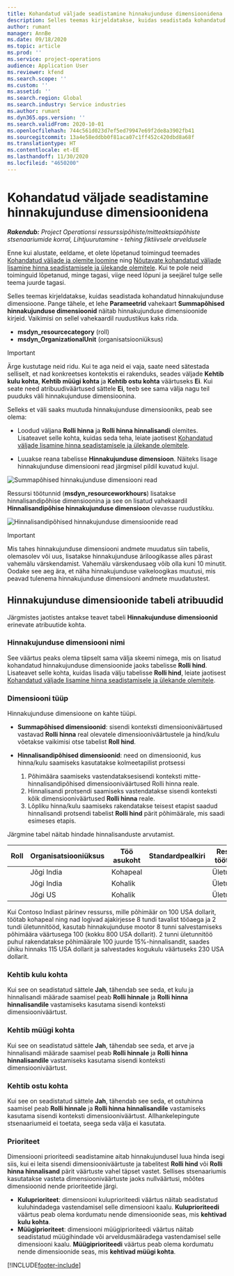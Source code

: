 ```yaml
---
title: Kohandatud väljade seadistamine hinnakujunduse dimensioonidena
description: Selles teemas kirjeldatakse, kuidas seadistada kohandatud väljade abil hinnakujunduse dimensioone.
author: rumant
manager: AnnBe
ms.date: 09/18/2020
ms.topic: article
ms.prod: ''
ms.service: project-operations
audience: Application User
ms.reviewer: kfend
ms.search.scope: ''
ms.custom: ''
ms.assetid: ''
ms.search.region: Global
ms.search.industry: Service industries
ms.author: rumant
ms.dyn365.ops.version: ''
ms.search.validFrom: 2020-10-01
ms.openlocfilehash: 744c561d023d7ef5ed79947e69f2de8a3902fb41
ms.sourcegitcommit: 13a4e58eddbb0f81aca07c1ff452c420dbd8a68f
ms.translationtype: HT
ms.contentlocale: et-EE
ms.lasthandoff: 11/30/2020
ms.locfileid: "4650200"
---
```

# <a name="set-up-custom-fields-as-pricing-dimensions"></a>Kohandatud väljade seadistamine hinnakujunduse dimensioonidena

_**Rakendub:** Project Operationsi ressurssipõhiste/mitteaktsiapõhiste stsenaariumide korral,  Lihtjuurutamine - tehing fiktiivsele arveldusele_

Enne kui alustate, eeldame, et olete lõpetanud toimingud teemades [Kohandatud väljade ja olemite loomine](create-custom-fields-entities-pricing-dimensions.md) ning [Nõutavate kohandatud väljade lisamine hinna seadistamisele ja ülekande olemitele](add-custom-fields-price-setup-transactional-entities.md). Kui te pole neid toiminguid lõpetanud, minge tagasi, viige need lõpuni ja seejärel tulge selle teema juurde tagasi. 

Selles teemas kirjeldatakse, kuidas seadistada kohandatud hinnakujunduse dimensioone. Pange tähele, et lehe **Parameetrid** vahekaart **Summapõhised hinnakujunduse dimensioonid** näitab hinnakujunduse dimensioonide kirjeid. Vaikimisi on sellel vahekaardil ruudustikus kaks rida.

- **msdyn_resourcecategory** (roll)
- **msdyn_OrganizationalUnit** (organisatsiooniüksus)

> [!IMPORTANT]
> Ärge kustutage neid ridu. Kui te aga neid ei vaja, saate need sätestada selliselt, et nad konkreetses kontekstis ei rakenduks, seades väljade **Kehtib kulu kohta**, **Kehtib müügi kohta** ja **Kehtib ostu kohta** väärtuseks **Ei**. Kui seate need atribuudiväärtused sättele **Ei**, teeb see sama välja nagu teil puuduks väli hinnakujunduse dimensioonina.

Selleks et väli saaks muutuda hinnakujunduse dimensiooniks, peab see olema:

- Loodud väljana **Rolli hinna** ja **Rolli hinna hinnalisandi** olemites. Lisateavet selle kohta, kuidas seda teha, leiate jaotisest [Kohandatud väljade lisamine hinna seadistamisele ja ülekande olemitele](add-custom-fields-price-setup-transactional-entities.md).

- Luuakse reana tabelisse **Hinnakujunduse dimensioon**. Näiteks lisage hinnakujunduse dimensiooni read järgmisel pildil kuvatud kujul. 

![Summapõhised hinnakujunduse dimensiooni read](media/Amt-based-PD.png)

Ressursi töötunnid (**msdyn_resourceworkhours**) lisatakse hinnalisandipõhise dimensioonina ja see on lisatud vahekaardil **Hinnalisandipõhise hinnakujunduse dimensioon** olevasse ruudustikku.

![Hinnalisandipõhised hinnakujunduse dimensioonide read](media/Markup-based-PD.png)


> [!IMPORTANT]
> Mis tahes hinnakujunduse dimensiooni andmete muudatus siin tabelis, olemasolev või uus, lisatakse hinnakujunduse äriloogikasse alles pärast vahemälu värskendamist. Vahemälu värskendusaeg võib olla kuni 10 minutit. Oodake see aeg ära, et näha hinnakujunduse vaikeloogikas muutusi, mis peavad tulenema hinnakujunduse dimensiooni andmete muudatustest.


## <a name="attributes-of-the-pricing-dimensions-table"></a>Hinnakujunduse dimensioonide tabeli atribuudid
Järgmistes jaotistes antakse teavet tabeli **Hinnakujunduse dimensioonid** erinevate atribuutide kohta.

### <a name="pricing-dimension-name"></a>Hinnakujunduse dimensiooni nimi
See väärtus peaks olema täpselt sama välja skeemi nimega, mis on lisatud kohandatud hinnakujunduse dimensioonide jaoks tabelisse **Rolli hind**. Lisateavet selle kohta, kuidas lisada välju tabelisse **Rolli hind**, leiate jaotisest [Kohandatud väljade lisamine hinna seadistamisele ja ülekande olemitele](add-custom-fields-price-setup-transactional-entities.md).

### <a name="type-of-dimension"></a>Dimensiooni tüüp
Hinnakujunduse dimensioone on kahte tüüpi.
  
  - **Summapõhised dimensioonid**: sisendi konteksti dimensiooniväärtused vastavad **Rolli hinna** real olevatele dimensiooniväärtustele ja hind/kulu võetakse vaikimisi otse tabelist **Roll hind**.
  - **Hinnalisandipõhised dimensioonid**: need on dimensioonid, kus hinna/kulu saamiseks kasutatakse kolmeetapilist protsessi
 
    1. Põhimäära saamiseks vastendataksesisendi konteksti mitte-hinnalisandipõhised dimensiooniväärtused Rolli hinna reale.
    2. Hinnalisandi protsendi saamiseks vastendatakse sisendi konteksti kõik dimensiooniväärtused **Rolli hinna** reale.
    3. Lõpliku hinna/kulu saamiseks rakendatakse teisest etapist saadud hinnalisandi protsendi tabelist **Rolli hind** pärit põhimäärale, mis saadi esimeses etapis.
   
   Järgmine tabel näitab hindade hinnalisanduste arvutamist.
  
| Roll        | Organisatsiooniüksus    |Töö asukoht      |Standardpealkiri      |Ressursi töötunnid      |  Tõsta hinda|
| ------------|-------------|-------------------|--------------------|-------------------------|--------:|
|             | Jõgi India|Kohapeal            |                    |Ületunnitöö                 |15     |
|             | Jõgi India|Kohalik             |                    |Ületunnitöö                 |10     |
|             | Jõgi US   |Kohalik             |                    |Ületunnitöö                 |20     |


Kui Contoso Indiast pärinev ressurss, mille põhimäär on 100 USA dollarit, töötab kohapeal ning nad logivad ajakirjesse 8 tundi tavalist tööaega ja 2 tundi ületunnitööd, kasutab hinnakujunduse mootor 8 tunni salvestamiseks põhimäära väärtusega 100 (kokku 800 USA dollarit). 2 tunni ületunnitöö puhul rakendatakse põhimäärale 100 juurde 15%-hinnalisandit, saades ühiku hinnaks 115 USA dollarit ja salvestades kogukulu väärtuseks 230 USA dollarit.

### <a name="applicable-to-cost"></a>Kehtib kulu kohta 
Kui see on seadistatud sättele **Jah**, tähendab see seda, et kulu ja hinnalisandi määrade saamisel peab **Rolli hinnale** ja **Rolli hinna hinnalisandile** vastamiseks kasutama sisendi konteksti dimensiooniväärtust.

### <a name="applicable-to-sales"></a>Kehtib müügi kohta
Kui see on seadistatud sättele **Jah**, tähendab see seda, et arve ja hinnalisandi määrade saamisel peab **Rolli hinnale** ja **Rolli hinna hinnalisandile** vastamiseks kasutama sisendi konteksti dimensiooniväärtust.

### <a name="applicable-to-purchase"></a>Kehtib ostu kohta
Kui see on seadistatud sättele **Jah**, tähendab see seda, et ostuhinna saamisel peab **Rolli hinnale** ja **Rolli hinna hinnalisandile** vastamiseks kasutama sisendi konteksti dimensiooniväärtust. Allhankelepingute stsenaariumeid ei toetata, seega seda välja ei kasutata. 

### <a name="priority"></a>Prioriteet
Dimensiooni prioriteedi seadistamine aitab hinnakujundusel luua hinda isegi siis, kui ei leita sisendi dimensiooniväärtuste ja tabelitest **Rolli hind** või **Rolli hinna hinnalisand** pärit väärtuste vahel täpset vastet. Sellises stsenaariumis kasutatakse vasteta dimensiooniväärtuste jaoks nullväärtusi, mõõtes dimensioonid nende prioriteetide järgi.

- **Kuluprioriteet**: dimensiooni kuluprioriteedi väärtus näitab seadistatud kuluhindadega vastendamisel selle dimensiooni kaalu. **Kuluprioriteedi** väärtus peab olema kordumatu nende dimensioonide seas, mis **kehtivad kulu kohta**.
- **Müügiprioriteet**: dimensiooni müügiprioriteedi väärtus näitab seadistatud müügihindade või arveldusmääradega vastendamisel selle dimensiooni kaalu. **Müügiprioriteedi** väärtus peab olema kordumatu nende dimensioonide seas, mis **kehtivad müügi kohta**.


[!INCLUDE[footer-include](../includes/footer-banner.md)]